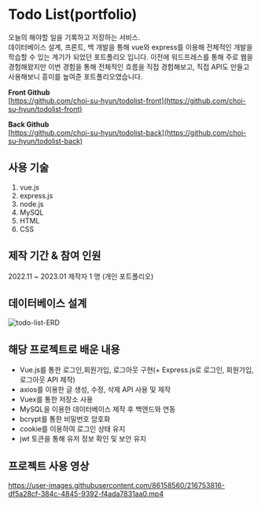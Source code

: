 # Todo List(portfolio)
오늘의 해야할 일을 기록하고 저장하는 서비스.  
데이터베이스 설계, 프론트, 백 개발을 통해 vue와 express를 이용해 전체적인 개발을 학습할 수 있는 계기가 되었던 포트폴리오 입니다. 이전에 워드프레스를 통해 주로 웹을 경험해왔지만 이번 경험을 통해 전체적인 흐름을 직접 경험해보고, 직접 API도 만들고 사용해보니 흥미를 높여준 포트폴리오였습니다.
  
**Front Github**  
[https://github.com/choi-su-hyun/todolist-front](https://github.com/choi-su-hyun/todolist-front)
  
**Back Github**  
[https://github.com/choi-su-hyun/todolist-back](https://github.com/choi-su-hyun/todolist-back)
      
## 사용 기술
1. vue.js
2. express.js
3. node.js
4. MySQL
5. HTML
6. CSS
    
## 제작 기간 & 참여 인원
2022.11 ~ 2023.01
제작자 1 명 (개인 포트폴리오)
    
## 데이터베이스 설계
![todo-list-ERD](https://user-images.githubusercontent.com/86158560/216279435-12ae24ce-2471-4887-898b-a0f790ebb4f7.png)
    
## 해당 프로젝트로 배운 내용
- Vue.js를 통한 로그인,회원가입, 로그아웃 구현(+ Express.js로 로그인, 회원가입, 로그아웃 API 제작)
- axios를 이용한 글 생성, 수정, 삭제 API 사용 및 제작
- Vuex를 통한 저장소 사용
- MySQL을 이용한 데이터베이스 제작 후 백엔드와 연동
- bcrypt를 통한 비밀번호 암호화
- cookie를 이용하여 로그인 상태 유지
- jwt 토큰을 통해 유저 정보 확인 및 보안 유지
    
## 프로젝트 사용 영상
https://user-images.githubusercontent.com/86158560/216753816-df5a28cf-384c-4845-9392-f4ada7831aa0.mp4
